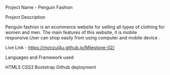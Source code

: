 Project Name - Penguin Fashion 

Project Description 

Penguin fashion is  an ecommerce website for selling all types of clothing for  women and men. The main features of this website, it is mobile responsive.User can shop easily from using computer and mobile device .

Live Link - https://monzul4u.github.io/Milestone-02/

Languages and Framework used

HTML5
CSS3
Bootstrap 
Github deployment


